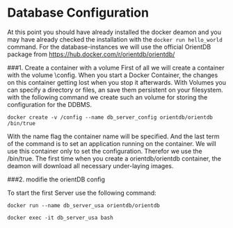 # Database Configuration

At this point you should have already installed the docker deamon and you may have already checked the installation with the `docker run hello_world` command.
For the database-instances we will use the official OrientDB package from 
https://hub.docker.com/r/orientdb/orientdb/  

###1. Create a container with a volume
First of all we will create a container with the volume \config. When you start a Docker Container, the changes on this container getting lost when you stop it afterwards. With Volumes you can specify a directory or files, an save them persistent on your filesystem. with the following command we create such an volume for storing the configuration for the DDBMS.

```
docker create -v /config --name db_server_config orientdb/orientdb /bin/true 
```

With the name flag the container name will be specified. And the last term of the command is to set an application running on the container. We will use this container only to set the configuration. Therefor we use the /bin/true.
The first time when you create a orientdb/orientdb container, the deamon will download all necessary under-laying images.

###2. modifie the orientDB config


To start the first Server use the following command:
```
docker run --name db_server_usa orientdb/orientdb 
```



```
docker exec -it db_server_usa bash
```




